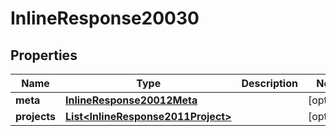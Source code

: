 
# InlineResponse20030

## Properties
Name | Type | Description | Notes
------------ | ------------- | ------------- | -------------
**meta** | [**InlineResponse20012Meta**](InlineResponse20012Meta.md) |  |  [optional]
**projects** | [**List&lt;InlineResponse2011Project&gt;**](InlineResponse2011Project.md) |  |  [optional]



